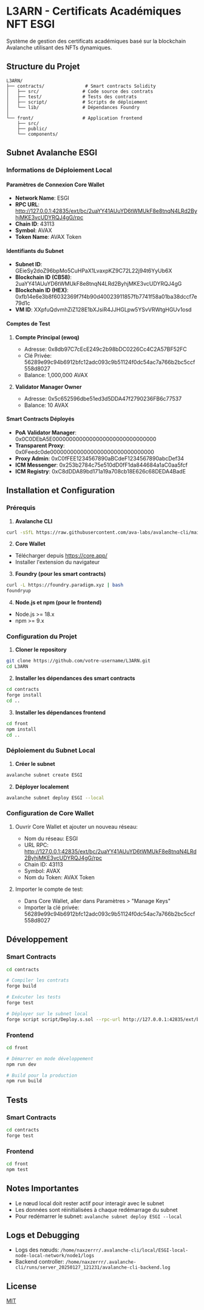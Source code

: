 # L3ARN - Certificats Académiques NFT ESGI

Système de gestion des certificats académiques basé sur la blockchain Avalanche utilisant des NFTs dynamiques.

## Structure du Projet

```
L3ARN/
├── contracts/               # Smart contracts Solidity
│   ├── src/                # Code source des contrats
│   ├── test/               # Tests des contrats
│   ├── script/             # Scripts de déploiement
│   └── lib/                # Dépendances Foundry
│
└── front/                  # Application frontend
    ├── src/               
    ├── public/            
    └── components/         
```

## Subnet Avalanche ESGI

### Informations de Déploiement Local

#### Paramètres de Connexion Core Wallet
- **Network Name**: ESGI
- **RPC URL**: http://127.0.0.1:42835/ext/bc/2uaYY41AUuYD6tWMUkF8e8tnqN4LRd2ByhjMKE3vcUDYRQJ4gG/rpc
- **Chain ID**: 43113
- **Symbol**: AVAX
- **Token Name**: AVAX Token

#### Identifiants du Subnet
- **Subnet ID**: GEieSy2doZ96bpMo5CuHPaX1LvaxpKZ9C72L22j94t6YyUb6X
- **Blockchain ID (CB58)**: 2uaYY41AUuYD6tWMUkF8e8tnqN4LRd2ByhjMKE3vcUDYRQJ4gG
- **Blockchain ID (HEX)**: 0xfb14e6e3b8f6032369f7f4b90d40023911857fb7741f58a01ba38dccf7e79d1c
- **VM ID**: XXpfuQdvmhZiZ128E1bXJsiR4JJHGLpw5YSvVRWtgHGUv1osd

#### Comptes de Test
1. **Compte Principal (ewoq)**
   - Adresse: 0x8db97C7cEcE249c2b98bDC0226Cc4C2A57BF52FC
   - Clé Privée: 56289e99c94b6912bfc12adc093c9b51124f0dc54ac7a766b2bc5ccf558d8027
   - Balance: 1,000,000 AVAX

2. **Validator Manager Owner**
   - Adresse: 0x5c652596dbe51ed3d5DDA47f2790236FB6c77537
   - Balance: 10 AVAX

#### Smart Contracts Déployés
- **PoA Validator Manager**: 0x0C0DEbA5E0000000000000000000000000000000
- **Transparent Proxy**: 0x0Feedc0de0000000000000000000000000000000
- **Proxy Admin**: 0xC0fFEE1234567890aBCdeF1234567890abcDef34
- **ICM Messenger**: 0x253b2784c75e510dD0fF1da844684a1aC0aa5fcf
- **ICM Registry**: 0xC8dDDA89bd171a19a708cb18E626c68DEDA4BadE

## Installation et Configuration

### Prérequis
1. **Avalanche CLI**
```bash
curl -sSfL https://raw.githubusercontent.com/ava-labs/avalanche-cli/main/scripts/install.sh | sh
```

2. **Core Wallet**
- Télécharger depuis https://core.app/
- Installer l'extension du navigateur

3. **Foundry (pour les smart contracts)**
```bash
curl -L https://foundry.paradigm.xyz | bash
foundryup
```

4. **Node.js et npm (pour le frontend)**
- Node.js >= 18.x
- npm >= 9.x

### Configuration du Projet

1. **Cloner le repository**
```bash
git clone https://github.com/votre-username/L3ARN.git
cd L3ARN
```

2. **Installer les dépendances des smart contracts**
```bash
cd contracts
forge install
cd ..
```

3. **Installer les dépendances frontend**
```bash
cd front
npm install
cd ..
```

### Déploiement du Subnet Local

1. **Créer le subnet**
```bash
avalanche subnet create ESGI
```

2. **Déployer localement**
```bash
avalanche subnet deploy ESGI --local
```

### Configuration de Core Wallet

1. Ouvrir Core Wallet et ajouter un nouveau réseau:
   - Nom du réseau: ESGI
   - URL RPC: http://127.0.0.1:42835/ext/bc/2uaYY41AUuYD6tWMUkF8e8tnqN4LRd2ByhjMKE3vcUDYRQJ4gG/rpc
   - Chain ID: 43113
   - Symbol: AVAX
   - Nom du Token: AVAX Token

2. Importer le compte de test:
   - Dans Core Wallet, aller dans Paramètres > "Manage Keys"
   - Importer la clé privée: 56289e99c94b6912bfc12adc093c9b51124f0dc54ac7a766b2bc5ccf558d8027

## Développement

### Smart Contracts
```bash
cd contracts

# Compiler les contrats
forge build

# Exécuter les tests
forge test

# Déployer sur le subnet local
forge script script/Deploy.s.sol --rpc-url http://127.0.0.1:42835/ext/bc/2uaYY41AUuYD6tWMUkF8e8tnqN4LRd2ByhjMKE3vcUDYRQJ4gG/rpc
```

### Frontend
```bash
cd front

# Démarrer en mode développement
npm run dev

# Build pour la production
npm run build
```

## Tests

### Smart Contracts
```bash
cd contracts
forge test
```

### Frontend
```bash
cd front
npm test
```

## Notes Importantes
- Le nœud local doit rester actif pour interagir avec le subnet
- Les données sont réinitialisées à chaque redémarrage du subnet
- Pour redémarrer le subnet: `avalanche subnet deploy ESGI --local`

## Logs et Debugging
- Logs des nœuds: `/home/naxzerrr/.avalanche-cli/local/ESGI-local-node-local-network/node1/logs`
- Backend controller: `/home/naxzerrr/.avalanche-cli/runs/server_20250127_121231/avalanche-cli-backend.log`

## License
[MIT](LICENSE)